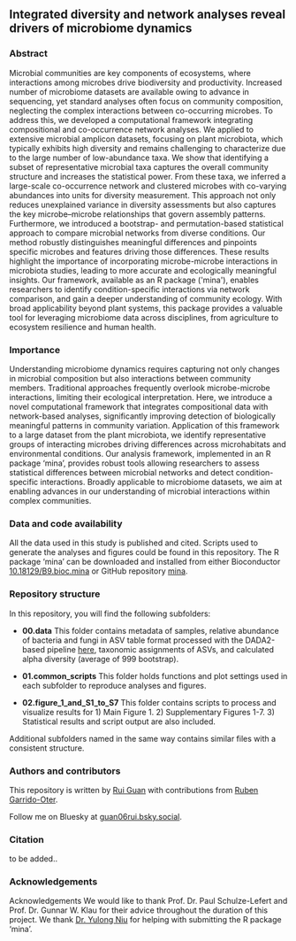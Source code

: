## Integrated diversity and network analyses reveal drivers of microbiome dynamics

### Abstract
Microbial communities are key components of ecosystems, where interactions among microbes drive biodiversity and productivity. Increased number of microbiome datasets are available owing to advance in sequencing, yet standard analyses often focus on community composition, neglecting the complex interactions between co-occurring microbes. To address this, we developed a computational framework integrating compositional and co-occurrence network analyses. We applied to extensive microbial amplicon datasets, focusing on plant microbiota, which typically exhibits high diversity and remains challenging to characterize due to the large number of low-abundance taxa. We show that identifying a subset of representative microbial taxa captures the overall community structure and increases the statistical power. From these taxa, we inferred a large-scale co-occurrence network and clustered microbes with co-varying abundances into units for diversity measurement. This approach not only reduces unexplained variance in diversity assessments but also captures the key microbe–microbe relationships that govern assembly patterns. Furthermore, we introduced a bootstrap- and permutation-based statistical approach to compare microbial networks from diverse conditions. Our method robustly distinguishes meaningful differences and pinpoints specific microbes and features driving those differences. These results highlight the importance of incorporating microbe-microbe interactions in microbiota studies, leading to more accurate and ecologically meaningful insights. Our framework, available as an R package ('mina'), enables researchers to identify condition-specific interactions via network comparison, and gain a deeper understanding of community ecology. With broad applicability beyond plant systems, this package provides a valuable tool for leveraging microbiome data across disciplines, from agriculture to ecosystem resilience and human health.

### Importance
Understanding microbiome dynamics requires capturing not only changes in microbial composition but also interactions between community members. Traditional approaches frequently overlook microbe-microbe interactions, limiting their ecological interpretation. Here, we introduce a novel computational framework that integrates compositional data with network-based analyses, significantly improving detection of biologically meaningful patterns in community variation. Application of this framework to a large dataset from the plant microbiota, we identify representative groups of interacting microbes driving differences across microhabitats and environmental conditions. Our analysis framework, implemented in an R package ‘mina’, provides robust tools allowing researchers to assess statistical differences between microbial networks and detect condition-specific interactions. Broadly applicable to microbiome datasets, we aim at enabling advances in our understanding of microbial interactions within complex communities.

### Data and code availability
All the data used in this study is published and cited. Scripts used to generate the analyses and figures could be found in this repository. The R package ‘mina’ can be downloaded and installed from either Bioconductor [10.18129/B9.bioc.mina](https://www.bioconductor.org/packages/release/bioc/html/mina.html) or GitHub repository [mina](https://github.com/Guan06/mina).

### Repository structure

In this repository, you will find the following subfolders:

- __00.data__
	This folder contains metadata of samples, relative abundance of bacteria and fungi in ASV table format processed with the DADA2-based pipeline [here](https://github.com/Guan06/DADA2_pipeline), taxonomic assignments of ASVs, and calculated alpha diversity (average of 999 bootstrap).

- __01.common_scripts__
	This folder holds functions and plot settings used in each subfolder to reproduce analyses and figures.

- __02.figure_1_and_S1_to_S7__
	This folder contains scripts to process and visualize results for 
        1) Main Figure 1.
		2) Supplementary Figures 1-7. 
		3) Statistical results and script output are also included.

Additional subfolders named in the same way contains similar files with a consistent structure.

### Authors and contributors 

This repository is written by [Rui Guan](https://github.com/Guan06) with contributions from [Ruben Garrido-Oter](https://github.com/garridoo).

Follow me on Bluesky at [guan06rui.bsky.social](https://bsky.app/profile/guan06rui.bsky.social).

### Citation

to be added..

### Acknowledgements

Acknowledgements
We would like to thank Prof. Dr. Paul Schulze-Lefert and Prof. Dr. Gunnar W. Klau for their advice throughout the duration of this project. We thank [Dr. Yulong Niu](https://github.com/YulongNiu) for helping with submitting the R package ‘mina’.
